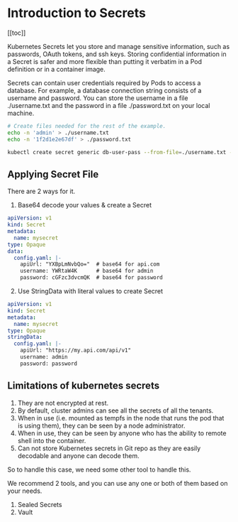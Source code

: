 # Introduction to Secrets

[[toc]]

Kubernetes Secrets let you store and manage sensitive information, such as passwords, OAuth tokens, and ssh keys. Storing confidential information in a Secret is safer and more flexible than putting it verbatim in a Pod definition or in a container image.

Secrets can contain user credentials required by Pods to access a database. For example, a database connection string consists of a username and password. You can store the username in a file ./username.txt and the password in a file ./password.txt on your local machine.

```sh
# Create files needed for the rest of the example.
echo -n 'admin' > ./username.txt
echo -n '1f2d1e2e67df' > ./password.txt
```

```sh
kubectl create secret generic db-user-pass --from-file=./username.txt --from-file=./password.txt
```

## Applying Secret File

There are 2 ways for it.

1. Base64 decode your values & create a Secret

```yaml
apiVersion: v1
kind: Secret
metadata:
  name: mysecret
type: Opaque
data:
  config.yaml: |-
    apiUrl: "YXBpLmNvbQo="  # base64 for api.com
    username: YWRtaW4K      # base64 for admin
    password: cGFzc3dvcmQK  # base64 for password
```

2. Use StringData with literal values to create Secret

```yaml
apiVersion: v1
kind: Secret
metadata:
  name: mysecret
type: Opaque
stringData:
  config.yaml: |-
    apiUrl: "https://my.api.com/api/v1"
    username: admin
    password: password
```

## Limitations of kubernetes secrets

1. They are not encrypted at rest.
2. By default, cluster admins can see all the secrets of all the tenants.
3. When in use (i.e. mounted as tempfs in the node that runs the pod that is using them), they can be seen by a node administrator.
4. When in use, they can be seen by anyone who has the ability to remote shell into the container.
5. Can not store Kubernetes secrets in Git repo as they are easily decodable and anyone can decode them. 

So to handle this case, we need some other tool to handle this.

We recommend 2 tools, and you can use any one or both of them based on your needs.

1. Sealed Secrets
2. Vault
